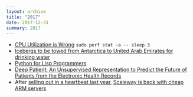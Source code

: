 ```yaml
---
layout: archive
title: "2017"
date: 2017-12-31
summary: 2017
---
```


* [CPU Utilization is Wrong](http://www.brendangregg.com/blog/2017-05-09/cpu-utilization-is-wrong.html)
    `sudo perf stat -a -- sleep 3`
* [Icebergs to be towed from Antarctica to United Arab Emirates for drinking water](http://www.independent.co.uk/news/world/middle-east/uae-icebergs-drinking-water-from-antarctica-towed-united-arab-emirates-a7715561.html)
* [Python for Lisp Programmers](http://norvig.com/python-lisp.html)
* [Deep Patient: An Unsupervised Representation to Predict the Future of Patients from the Electronic Health Records](https://www.nature.com/articles/srep26094)
* After [selling out in a heartbeat last year](https://blog.scaleway.com/2015/11/03/scaleway-is-growing-too-fast-out-of-stock/), [Scaleway is back with cheap ARM servers](https://www.scaleway.com/pricing/)
